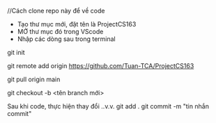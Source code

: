 //Cách clone repo này để về code
- Tạo thư mục mới, đặt tên là ProjectCS163
- MỞ thư mục đó trong VScode
- Nhập các dòng sau trong terminal

git init        

git remote add origin https://github.com/Tuan-TCA/ProjectCS163

git pull origin main

git checkout -b <tên branch mới>

Sau khi code, thực hiện thay đổi ..v.v.
git add .
git commit -m "tin nhắn commit"

